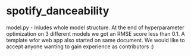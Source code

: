 # spotify_danceability

model.py - Inludes whole model structure. At the end of hyperparameter optimization on 3 different models we got an RMSE score less than 0.1.
A template wfor web app also started on same document. 
We would like to accept anyone wanting to gain experience as contributors :)
